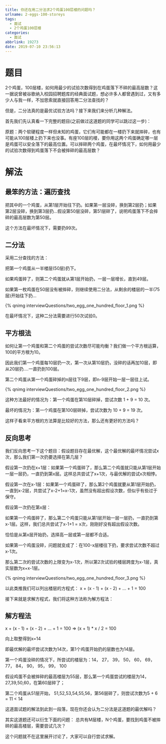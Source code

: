 ```yaml
---
title: 你还在用二分法求2个鸡蛋100层楼的问题吗？
urlname: 2-eggs-100-storeys
tags:
  - 面试
  - 2个鸡蛋100层楼
categories:
  - 面试
abbrlink: 19273
date: 2019-07-10 23:56:13
---
```

# 题目
2个鸡蛋，100层楼，如何用最少的试验次数得到在鸡蛋落下不碎的最高层数？这一据说曾被谷歌纳入校园招聘题库的经典面试题，想必许多人都曾遇到过，又有多少人与我一样，不加思索就直接回答用二分法查找的？

但是，二分法真的是最优试验方法吗？接下来我们来分析几种解法。

首先我们先认真看一下完整的题目(之前做过这道题的同学可以跳过这一步)：

原题：两个软硬程度一样但未知的鸡蛋，它们有可能都在一楼扔下来就摔碎，也有可能从100层楼上扔下来也没事。有座100层的楼，要你用这两个鸡蛋确定哪一层是鸡蛋可以安全落下的最高位置。可以摔碎两个鸡蛋，在最坏情况下，如何用最少的试验次数得到鸡蛋落下不会被摔碎的最高层数？

# 解法

## 最笨的方法：遍历查找

把其中的一个鸡蛋，从第1层开始往下扔。如果第一层没碎，换到第2层扔；如果第2层没碎，换到第3层扔...假设第50层没碎，第51层碎了，说明鸡蛋落下不会摔碎的最高层数为第50层。

这个方法在最坏情况下，需要扔99次。

## 二分法

采用二分查找的方法：

把第一个鸡蛋从一半楼层(50层)扔下。

如果鸡蛋碎了，则第二个鸡蛋就从第1层开始扔，一层一层增长，直到49层。

如果第一枚鸡蛋在50层没有被摔碎，则继续使用二分法，从剩余的楼层的一半(75层)开始往下扔...

<!-- ![](/images/articles/interviewQuestions/two_egg_one_hundred_floor_1.png) -->
{% qnimg interviewQuestions/two_egg_one_hundred_floor_1.png %}

在最坏情况下，这种二分法需要进行50次试验0。

## 平方根法
如何让第一个鸡蛋和第二个鸡蛋的尝试次数尽可能均衡？我们做一个平方根运算，100的平方根为10。

因此我们第一个鸡蛋每10层扔一次，第一次从第10层扔，没碎的话再加10层，即从20层扔....一直扔到100层。

第二个鸡蛋从第一个鸡蛋碎掉的n层往下9层，即n-9层开始一层一层往上试。

<!-- ![](/images/articles/interviewQuestions/two_egg_one_hundred_floor_2.png) -->
{% qnimg interviewQuestions/two_egg_one_hundred_floor_2.png %}

这种方法最好的情况为：第一个鸡蛋在第10层碎掉，尝试次数 1 + 9 = 10 次。

最坏的情况为：第一个鸡蛋在第100层碎掉，尝试次数为 10 + 9 = 19 次。


这样子看来平方根的方法算是比较好的方法，那么还有更好的方法吗？

## 反向思考

我们反向思考一下这个题目：假设题目存在最优解，这个最优解的最坏情况尝试x次，那么我们第一次扔要选择在第几层？

假设第一次扔在x+1层：如果第一个鸡蛋碎了，那么第二个鸡蛋就只能从第1层开始一层一层扔，一直扔到第x层。这样总共尝试了x+1次，与最优解的尝试x次相悖。

假设第一次在x-1层：如果第一个鸡蛋碎了，那么第2个鸡蛋就要从第1层开始扔，一直到x-2层，共尝试了x-2+1=x-1次，虽然没有超出假设次数，但似乎有些过于保守。

假设第一次扔在第x层：

如果第一个鸡蛋碎了，那么第二个鸡蛋只能从第1层开始一层一层扔，一直扔到第x-1层。这样，我们总共尝试了x-1+1 = x次，刚刚好没有超出假设次数。

恰恰是从第x层开始扔，选择高一层或第一层都不合适。

如果第一个鸡蛋没碎，问题就变成了：在100-x层楼往下扔，要求尝试次数不超过x-1次。

那么第二次的尝试次数的上限变为x-1次，所以第2次试验的楼层跨度为x-1层，真实层数为x+x-1层。

<!-- ![](/images/articles/interviewQuestions/two_egg_one_hundred_floor_3.png) -->
{% qnimg interviewQuestions/two_egg_one_hundred_floor_3.png %}

以此类推我们可以列出楼层的方程式： x + (x - 1) + (x - 2) + ... + 1 = 100

接下来就是求解方程式，我们将这种方法称为解方程法：

## 解方程法
x + (x - 1) + (x - 2) + ... + 1 = 100  => (x + 1) * x / 2 = 100

向上取整得到x=14

即最优解的最坏尝试次数为14次，第1个鸡蛋开始扔的层数也为14层。

第一个鸡蛋没碎的情况下，所尝试的楼层为：14， 27， 39， 50， 60， 69， 77， 84， 90， 95， 99， 100

假设鸡蛋不会被摔碎的最高楼层为55层，那么第一个鸡蛋尝试的楼层为14，27,39,50,60，在第60层碎了；

第二个鸡蛋从51层开始， 51,52,53,54,55,56，第56层碎了，则尝试次数为5 + 6 = 11 < 14

这道面试题的解法到此到一段落，现在你还会认为二分法是这道题的最优解吗？

其实这道题还可以衍生下面的问题：
总共有M层楼，N个鸡蛋，要找到鸡蛋不被摔碎的最高楼层，需要尝试几次？

这个问题就不在这里展开讨论了，大家可以自行尝试求解。